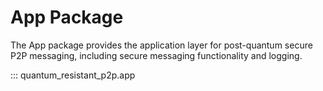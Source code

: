 # App Package

The App package provides the application layer for post-quantum secure P2P messaging, including secure messaging functionality and logging.

::: quantum_resistant_p2p.app